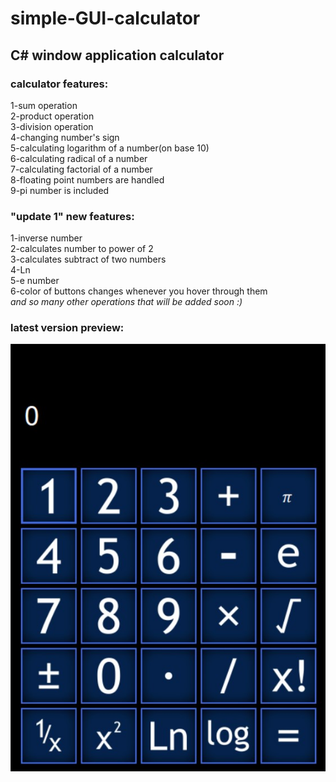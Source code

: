 # simple-GUI-calculator  
## C# window application calculator ##  
### calculator features: ###  
1-sum operation  
2-product operation  
3-division operation  
4-changing number's sign  
5-calculating logarithm of a number(on base 10)  
6-calculating radical of a number  
7-calculating factorial of a number  
8-floating point numbers are handled  
9-pi number is included  
### "update 1" new features: ###  
1-inverse number  
2-calculates number to power of 2  
3-calculates subtract of two numbers  
4-Ln  
5-e number  
6-color of buttons changes whenever you hover through them  
_and so many other operations that will be added soon :)_  
### latest version preview: ###  

![picture alt](/WindowsFormsApp2/preview.jpg)
